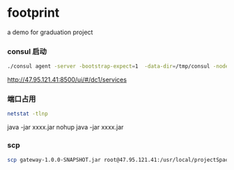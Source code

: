 # footprint
a demo for graduation project

### consul 启动
```bash
./consul agent -server -bootstrap-expect=1  -data-dir=/tmp/consul -node=server-110 -bind=192.168.1.110  -client 0.0.0.0 -ui
```
http://47.95.121.41:8500/ui/#/dc1/services

### 端口占用
```bash
netstat -tlnp
```
java -jar xxxx.jar
nohup java -jar xxxx.jar

### scp
```bash
scp gateway-1.0.0-SNAPSHOT.jar root@47.95.121.41:/usr/local/projectSpace/
```


